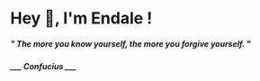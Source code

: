 <h1 title="head"> Hey 👋, I'm Endale !</h1>

**<h5><i>" The more you know yourself, the more you forgive yourself. "</i></h5>**

*<b>___ Confucius ___</b>*
